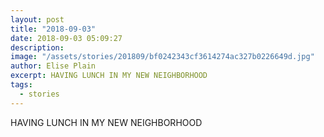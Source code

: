 ```yaml
---
layout: post
title: "2018-09-03"
date: 2018-09-03 05:09:27
description: 
image: "/assets/stories/201809/bf0242343cf3614274ac327b0226649d.jpg"
author: Elise Plain
excerpt: HAVING LUNCH IN MY NEW NEIGHBORHOOD
tags: 
  - stories
---
```


HAVING LUNCH IN MY NEW NEIGHBORHOOD
<p></p>
